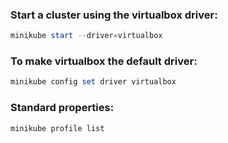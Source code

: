 ### Start a cluster using the virtualbox driver:

```powershell
minikube start --driver=virtualbox
```

### To make virtualbox the default driver:

```powershell
minikube config set driver virtualbox
```

### Standard properties:

```powershell
minikube profile list
```